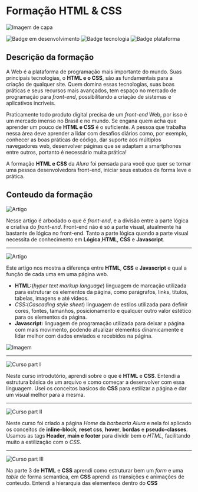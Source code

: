 # Formação HTML & CSS
![Imagem de capa](https://github.com/LucasUlerich/Alura-Formacao-HTML-CSS/blob/master/Imgs/Forma%C3%A7%C3%A3o%20HTML%20e%20CSS.png)


![Badge em desenvolvimento](https://img.shields.io/badge/Status-Em%20desenvolvimento-green)
![Badge tecnologia](https://img.shields.io/badge/Tecnologia-HTML%20%7C%20CSS-orange)
![Badge plataforma](https://img.shields.io/badge/Plataforma-Alura-blue)
## Descrição da formação

A Web é a plataforma de programação mais importante do mundo. Suas principais tecnologias, o **HTML e o CSS**, são as fundamentais para a criação de qualquer site. Quem domina essas tecnologias, suas boas práticas e seus recursos mais avançados, tem espaço no mercado de programação para *front-end*, possibilitando a criação de sistemas e aplicativos incríveis.

Praticamente todo produto digital precisa de um *front-end* Web, por isso é um mercado imenso no Brasil e no mundo. Se engana quem acha que aprender um pouco de **HTML e CSS** é o suficiente. A pessoa que trabalha nessa área deve aprender a lidar com desafios diários como, por exemplo, conhecer as boas práticas de código, dar suporte aos múltiplos navegadores web, desenvolver páginas que se adaptam a smartphones entre outros, portanto é necessário muita prática!

A formação **HTML e CSS** da *Alura* foi pensada para você que quer se tornar uma pessoa desenvolvedora front-end, iniciar seus estudos de forma leve e prática.

## Conteudo da formação

![Artigo](https://github.com/LucasUlerich/Alura-Formacao-HTML-CSS/blob/master/Imgs/Artigo%20-%20Come%C3%A7ando%20com%20front-end.png)

Nesse artigo é arbodado o que é *front-end*, e a divisão entre a parte lógica e criativa do *front-end*. Front-end não é só a parte visual, atualmente há bastante de lógica no front-end. Tanto a parte lógica quando a parte visual necessita de conhecimento em **Lógica**,**HTML**, **CSS** e **Javascript**. 

***

![Artigo](https://github.com/LucasUlerich/Alura-Formacao-HTML-CSS/blob/master/Imgs/Artigo%20-%20HTML%2C%20CSS%20e%20JS%20quais%20as%20diferen%C3%A7as.png)

Este artigo nos mostra a diferença entre **HTML**, **CSS** e **Javascript** e qual a função de cada uma em uma página web.
* **HTML:**(*hyper text markup language*) linguagem de marcação utilizada para estruturar os elementos da página, como parágrafos, links, títulos, tabelas, imagens e até vídeos.
* *CSS:*(*Cascading style sheet*) linguagem de estilos utilizada para definir cores, fontes, tamanhos, posicionamento e qualquer outro valor estético para os elementos da página.
* **Javascript:** linguagem de programação utilizada para deixar a página com mais movimento, podendo atualizar elementos dinamicamente e lidar melhor com dados enviados e recebidos na página.

![Imagem ](https://github.com/LucasUlerich/Alura-Formacao-HTML-CSS/blob/master/Imgs/HTML%2C%20CSS%2C%20Javascript.png)
***

![Curso part I](https://github.com/LucasUlerich/Alura-Formacao-HTML-CSS/blob/master/Imgs/HTML%20e%20CSS%20part%201.png)

Neste curso introdutório, aprendi sobre o que é **HTML** e **CSS**. Entendi a estrutura básica de um arquivo e como começar a desenvolver com essa linguagem. Usei os conceitos basicos do **CSS** para estilizar a página e dar um visual melhor para a mesma.

***

![Curso part II](https://github.com/LucasUlerich/Alura-Formacao-HTML-CSS/blob/master/Imgs/HTML%20e%20CSS%20part%20%202.png)

Neste curso foi criado a página *Home* da *barbearia Alura* e nela foi aplicado os conceitos de **inline-block**, **reset css**, **hover**, **bordas** e **pseudo-classes**. Usamos as tags **Header, main e footer** para dividir bem o *HTML*, facilitando muito a estilização com o *CSS*. 

***
![Curso part III](https://github.com/LucasUlerich/Alura-Formacao-HTML-CSS/blob/master/Imgs/HTML%20e%20CSS%20part%203.png)

Na parte 3 de **HTML** e **CSS** aprendi como estruturar bem um *form* e uma *table* de forma semantica, em **CSS** aprendi as transições e animações de conteudo. Entendi a hierarquia das elementeos dentro do **CSS**
